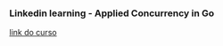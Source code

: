 ### Linkedin learning - Applied Concurrency in Go
[link do curso][lil-course-url]

[lil-course-url]: https://www.linkedin.com/learning/applied-concurrency-in-go




